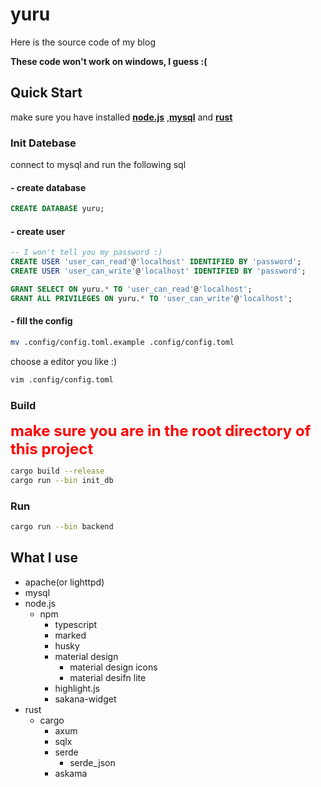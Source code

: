 # yuru
Here is the source code of my blog

**These code won't work on windows, I guess :(**

## Quick Start
make sure you have installed [**node.js**](https://nodejs.org/en) ,[**mysql**](https://www.mysql.com/downloads/) and [**rust**](https://www.rust-lang.org/zh-CN/tools/install)

### Init Datebase

connect to mysql and run the following sql

#### - create database
```sql
CREATE DATABASE yuru;
```

#### - create user
```sql
-- I won't tell you my password :)
CREATE USER 'user_can_read'@'localhost' IDENTIFIED BY 'password';
CREATE USER 'user_can_write'@'localhost' IDENTIFIED BY 'password';

GRANT SELECT ON yuru.* TO 'user_can_read'@'localhost';
GRANT ALL PRIVILEGES ON yuru.* TO 'user_can_write'@'localhost';
```

#### - fill the config
```bash
mv .config/config.toml.example .config/config.toml
```
choose a editor you like :)
```bash
vim .config/config.toml
```

### Build
<font size=5rem color=red>**make sure you are in the root directory of this project**</font>
```bash
cargo build --release
cargo run --bin init_db
```

### Run
```bash
cargo run --bin backend
```

## What I use
- apache(or lighttpd)
- mysql
- node.js
  - npm
    - typescript <!-- actually, i didn't use it -->
    - marked <!-- markdown parser -->
    - husky <!-- git hook -->
    - material design <!-- css framework -->
        - material design icons
        - material desifn lite
    - highlight.js <!-- code highlight -->
    - sakana-widget <!-- a widget -->
- rust
  - cargo
    - axum <!-- web framework -->
    - sqlx <!-- database driver -->
    - serde <!-- json parser -->
      - serde_json <!-- json parser -->
    - askama <!-- template engine -->

